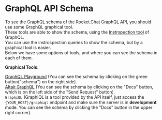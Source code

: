 # GraphQL API Schema

To see the GraphQL schema of the Rocket.Chat GraphQL API, you should use some GraphQL graphical tool. <br/>
These tools are able to show the schema, using the [Instropection tool](https://graphql.org/learn/introspection/) of GraphQL.<br/>
You can use the instrospection queries to show the schema, but by a graphical tool is easier.<br/>
Below we have some options of tools, and where you can see the schema in each of them.

**Graphical Tools:**

[GraphQL Playground](https://github.com/prisma/graphql-playground) (You can see the schema by clicking on the green button("schema") on the right side). <br/>
[Altair GraphQL](https://altair.sirmuel.design/) (You can see the schema by clicking on the "Docs" button, which is on the left side of the "Send Request" button). <br/>
`GraphiQL` (GraphiQL is a tool provided by the API itself, just access the `{YOUR_HOST}/graphiql` endpoint and make sure the server is in **development** mode.
You can see the schema by clicking the "Docs" button in the upper right corner).
